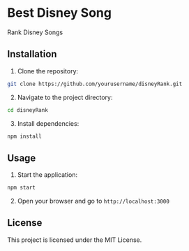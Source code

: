 # Best Disney Song

Rank Disney Songs

## Installation

1. Clone the repository:
  ```bash
  git clone https://github.com/yourusername/disneyRank.git
  ```
2. Navigate to the project directory:
  ```bash
  cd disneyRank
  ```
3. Install dependencies:
  ```bash
  npm install
  ```

## Usage

1. Start the application:
  ```bash
  npm start
  ```
2. Open your browser and go to `http://localhost:3000`

## License

This project is licensed under the MIT License.
